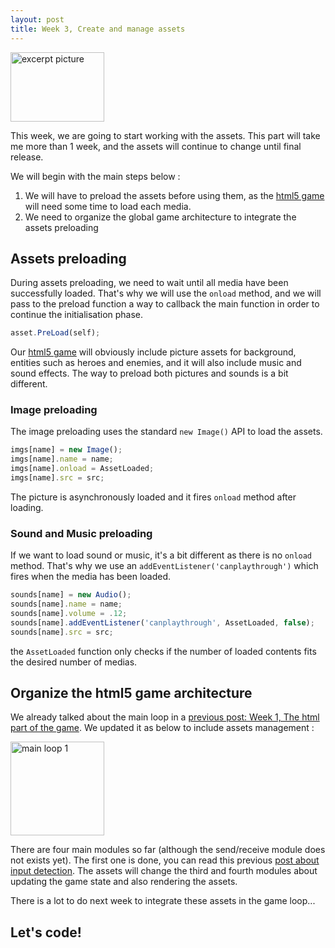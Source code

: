 ```yaml
---
layout: post
title: Week 3, Create and manage assets
---
```



<img src="/images/posts/2015-10-01/excerpt.png" alt="excerpt picture" style="width:150px;height:111px;">

This week, we are going to start working with the assets. This part will take me more than 1 week, and the assets will continue to change until final release.

We will begin with the main steps below :
1. We will have to preload the assets before using them, as the [html5 game](http://givemehtml5.github.io) will need some time to load each media.
2. We need to organize the global game architecture to integrate the assets preloading


## <a name="assets_preloading"></a>Assets preloading

During assets preloading, we need to wait until all media have been successfully loaded.
That's why we will use the `onload` method, and we will pass to the preload function a way to callback the main function in order to continue the initialisation phase.

```javascript
asset.PreLoad(self);
```

Our [html5 game](http://givemehtml5.github.io) will obviously include picture assets for background, entities such as heroes and enemies, and it will also include music and sound effects.
The way to preload both pictures and sounds is a bit different.

### Image preloading

The image preloading uses the standard `new Image()` API to load the assets.

```javascript
imgs[name] = new Image();
imgs[name].name = name;
imgs[name].onload = AssetLoaded;
imgs[name].src = src;
```

The picture is asynchronously loaded and it fires `onload` method after loading.


### Sound and Music preloading

If we want to load sound or music, it's a bit different as there is no `onload` method.
That's why we use an `addEventListener('canplaythrough')` which fires when the media has been loaded.

```javascript
sounds[name] = new Audio();
sounds[name].name = name;
sounds[name].volume = .12;
sounds[name].addEventListener('canplaythrough', AssetLoaded, false);
sounds[name].src = src;
```

the `AssetLoaded` function only checks if the number of loaded contents fits the desired number of medias.


## <a name="game_architecture"></a>Organize the html5 game architecture

We already talked about the main loop in a [previous post: Week 1, The html part of the game](http://givemehtml5.github.io/Day-0-A-long-journey/#game_engine).
We updated it as below to include assets management :

<img src="/images/posts/2015-10-01/1.png" alt="main loop 1" style="width:150px;height:auto;">

There are four main modules so far (although the send/receive module does not exists yet).
The first one is done, you can read this previous [post about input detection](http://givemehtml5.github.io/Week-2-input-detection/).
The assets will change the third and fourth modules about updating the game state and also rendering the assets.

There is a lot to do next week to integrate these assets in the game loop...

## Let's code!
